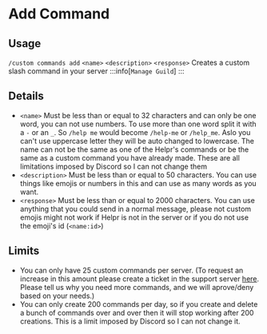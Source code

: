 # Add Command 

## Usage
`/custom commands add` `<name>` `<description>` `<response>` Creates a custom slash command in your server
:::info[`Manage Guild`]
:::

## Details
+ `<name>` Must be less than or equal to 32 characters and can only be one word, you can not use numbers. To use more than one word split it with a `-` or an `_`. So `/help me` would become `/help-me` or `/help_me`. Aslo you can't use uppercase letter they will be auto changed to lowercase. The name can not be the same as one of the Helpr's commands or be the same as a custom command you have already made. These are all limitations imposed by Discord so I can not change them
+ `<description>` Must be less than or equal to 50 characters. You can use things like emojis or numbers in this and can use as many words as you want.
+ `<response>` Must be less than or equal to 2000 characters. You can use anything that you could send in a normal message, please not custom emojis might not work if Helpr is not in the server or if you do not use the emoji's id (`<name:id>`)

## Limits
+ You can only have 25 custom commands per server. (To request an increase in this amount please create a ticket in the support server [here](https://helpr.gg/server). Please tell us why you need more commands, and we will aprove/deny based on your needs.)
+ You can only create 200 commands per day, so if you create and delete a bunch of commands over and over then it will stop working after 200 creations. This is a limit imposed by Discord so I can not change it.
